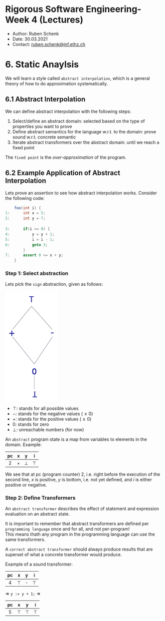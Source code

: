 # Rigorous Software Engineering- Week 4 (Lectures)
- Author: Ruben Schenk
- Date: 30.03.2021
- Contact: ruben.schenk@inf.ethz.ch

# 6. Static Anaylsis
We will learn a style called `abstract interpolation`, which is a general theory of how to do approximation systematically.

## 6.1 Abstract Interpolation
We can define abstract interpolation with the following steps:
1. Select/define an abstract domain: selected based on the type of properties you want to prove
2. Define abstract semantics for the language w.r.t. to the domain: prove sound w.r.t. concrete semantic
3. Iterate abstract transformers over the abstract domain: until we reach a fixed point

The `fixed point` is the *over-approximation* of the program.

## 6.2 Example Application of Abstract Interpolation
Lets prove an assertion to see how abstract interpolation works. Consider the following code:

```java
    foo(int i) {
1:      int x = 5;
2:      int y = 7;

3:      if(i >= 0) {
4:          y = y + 1;
5:          i = i - 1;
6:          goto 3;
        }
7:      assert 0 <= x + y;
    }
```

### Step 1: Select abstraction
Lets pick the `sign` abstraction, given as follows:

<img src="./Figures/RSE_FIG_4-1.png" height="350px"/><br>

- $\top$: stands for all possible values
- $-$: stands for the negative values ($\leq 0$)
- $+$: stands for the positive values ($\geq 0$)
- $0$: stands for zero
- $\bot$: unreachable numbers (for now)

An `abstract` program state is a map from variables to elements in the domain. Example:

| pc | x | y | i |
|:--:|:-:|:-:|:-:|
| 2  | + | $\bot$ | $\top$ |

We see that at pc (program counter) 2, i.e. right before the execution of the second line, $x$ is positive, $y$ is bottom, i.e. not yet defined, and $i$ is either positive or negative.

### Step 2: Define Transformers
An `abstract transformer` describes the effect of statement and expression evaluation on an abstract state.

It is important to remember that abstract transformers are defined per `programming language` once and for all, and not per-program! <br>
This means thath any program in the programming language can use the same transformers.

A `correct abstract transformer` should always produce results that are superset of what a concrete transformer would produce.

Example of a sound transformer:

| pc | x | y | i |
|:--:|:-:|:-:|:-:|
| 4  | $\top$ | - | $\top$ |

$\Rightarrow$ `y := y + 1;` $\Rightarrow$

| pc | x | y | i |
|:--:|:-:|:-:|:-:|
| 5  | $\top$ | $\top$ | $\top$ |